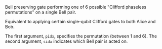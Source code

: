 Bell preserving gate performing one of 6 possible "Clifford phaseless permutations" on a single Bell pair.

Equivalent to applying certain single-qubit Clifford gates to both Alice and Bob.

The first argument, `pidx`, specifies the permutation (between 1 and 6). The second argument, `sidx` indicates which Bell pair is acted on.
